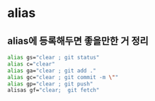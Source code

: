 # alias 

## alias에 등록해두면 좋을만한 거 정리

```bash title="bash.bashrc파일에 집어넣기"
alias gs="clear ; git status"
alias c="clear"
alias ga="clear ; git add ."
alias gc="clear ; git commit -m \""
alias gp="clear ; git push"
alisas gf="clear;  git fetch"
```